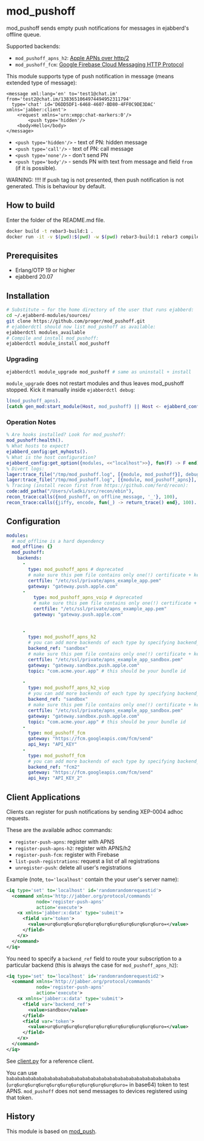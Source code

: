 # mod_pushoff

mod_pushoff sends empty push notifications for messages in ejabberd's offline queue.

Supported backends:
- `mod_pushoff_apns_h2`: [Apple APNs over http/2](https://developer.apple.com/documentation/usernotifications/setting_up_a_remote_notification_server/sending_notification_requests_to_apns)
- `mod_pushoff_fcm`: [Google Firebase Cloud Messaging HTTP Protocol](https://firebase.google.com/docs/cloud-messaging/http-server-ref)

This module supports type of push notification in message (means extended type of message):

```
<message xml:lang='en' to='test1@chat.im' from='test2@chat.im/1383651064974494952311794' 
  type='chat' id='D6DD5DF1-6468-4607-BD80-4FF0C9DE3DAC' xmlns='jabber:client'>
    <request xmlns='urn:xmpp:chat-markers:0'/>
        <push type='hidden'/>
    <body>Hello</body>
</message>
```

* `<push type='hidden'/>` - text of PN: hidden message
* `<push type='call'/>` - text of PN: call message
* `<push type='none'/>` - don't send PN
* `<push type='body'/>` - sends PN with text from message and field `from` (if it is possible).

WARNING: !!!! If push tag is not presented, then push notification is not generated. This is behaviour by default.

## How to build

Enter the folder of the README.md file.
``` bash
docker build -t rebar3-build:1 .
docker run -it -v $(pwd):$(pwd) -w $(pwd) rebar3-build:1 rebar3 compile
```

## Prerequisites

* Erlang/OTP 19 or higher
* ejabberd 20.07

## Installation

```bash
# Substitute ~ for the home directory of the user that runs ejabberd:
cd ~/.ejabberd-modules/sources/
git clone https://github.com/proger/mod_pushoff.git
# ejabberdctl should now list mod_pushoff as available:
ejabberdctl modules_available
# Compile and install mod_pushoff:
ejabberdctl module_install mod_pushoff
```

### Upgrading

```bash
ejabberdctl module_upgrade mod_pushoff # same as uninstall + install
```

`module_upgrade` does not restart modules and thus leaves mod_pushoff stopped.
Kick it manually inside `ejabberdctl debug`:

``` erlang
l(mod_pushoff_apns).
[catch gen_mod:start_module(Host, mod_pushoff) || Host <- ejabberd_config:get_myhosts()].
```

### Operation Notes

``` erlang
% Are hooks installed? Look for mod_pushoff:
mod_pushoff:health().
% What hosts to expect?
ejabberd_config:get_myhosts().
% What is the host configuration?
ejabberd_config:get_option({modules, <<"localhost">>}, fun(F) -> F end).
% Divert logs:
lager:trace_file("/tmp/mod_pushoff.log", [{module, mod_pushoff}], debug).
lager:trace_file("/tmp/mod_pushoff.log", [{module, mod_pushoff_apns}], debug).
% Tracing (install recon first from https://github.com/ferd/recon):
code:add_patha("/Users/vladki/src/recon/ebin"),
recon_trace:calls({mod_pushoff, on_offline_message, '_'}, 100),
recon_trace:calls({jiffy, encode, fun(_) -> return_trace() end}, 100).
```

## Configuration

```yaml
modules:
  # mod_offline is a hard dependency
  mod_offline: {}
  mod_pushoff:
    backends:
      -
        type: mod_pushoff_apns # deprecated
        # make sure this pem file contains only one(!) certificate + key pair
        certfile: "/etc/ssl/private/apns_example_app.pem"
        gateway: "gateway.push.apple.com"
      -
          type: mod_pushoff_apns_voip # deprecated
          # make sure this pem file contains only one(!) certificate + key pair
          certfile: "/etc/ssl/private/apns_example_app.pem"
          gateway: "gateway.push.apple.com"       
        
        
      -
        type: mod_pushoff_apns_h2
        # you can add more backends of each type by specifying backend_ref with unique names
        backend_ref: "sandbox"
        # make sure this pem file contains only one(!) certificate + key pair
        certfile: "/etc/ssl/private/apns_example_app_sandbox.pem"
        gateway: "gateway.sandbox.push.apple.com"
        topic: "com.acme.your.app" # this should be your bundle id
        
      -
        type: mod_pushoff_apns_h2_viop
        # you can add more backends of each type by specifying backend_ref with unique names
        backend_ref: "sandbox"
        # make sure this pem file contains only one(!) certificate + key pair
        certfile: "/etc/ssl/private/apns_example_app_sandbox.pem"
        gateway: "gateway.sandbox.push.apple.com"
        topic: "com.acme.your.app" # this should be your bundle id
      -
        type: mod_pushoff_fcm
        gateway: "https://fcm.googleapis.com/fcm/send"
        api_key: "API_KEY"
      -
        type: mod_pushoff_fcm
        # you can add more backends of each type by specifying backend_ref with unique names
        backend_ref: "fcm2"
        gateway: "https://fcm.googleapis.com/fcm/send"
        api_key: "API_KEY_2"
```

## Client Applications

Clients can register for push notifications by sending XEP-0004 adhoc requests.

These are the available adhoc commands:

* `register-push-apns`: register with APNS
* `register-push-apns-h2`: register with APNS/h2
* `register-push-fcm`: register with Firebase
* `list-push-registrations`: request a list of all registrations
* `unregister-push`: delete all user's registrations

Example (note, `to='localhost'` contain the your user's server name):
```xml
<iq type='set' to='localhost' id='randomrandomrequestid'>
  <command xmlns='http://jabber.org/protocol/commands'
           node='register-push-apns'
           action='execute'>
    <x xmlns='jabber:x:data' type='submit'>
      <field var='token'>
        <value>urq6urq6urq6urq6urq6urq6urq6urq6urq6urq6uro=</value>
      </field>
    </x>
  </command>
</iq>
```

You need to specify a `backend_ref` field to route your subscription to a particular backend (this is always the case for `mod_pushoff_apns_h2`):

```xml
<iq type='set' to='localhost' id='randomrandomrequestid2'>
  <command xmlns='http://jabber.org/protocol/commands'
           node='register-push-apns'
           action='execute'>
    <x xmlns='jabber:x:data' type='submit'>
      <field var='backend_ref'>
        <value>sandbox</value>
      </field>
      <field var='token'>
        <value>urq6urq6urq6urq6urq6urq6urq6urq6urq6urq6uro=</value>
      </field>
    </x>
  </command>
</iq>
```


See [client.py](client.py) for a reference client.

You can use `babababababababababababababababababababababababababababababababa` (`urq6urq6urq6urq6urq6urq6urq6urq6urq6urq6uro=` in base64) token to test APNS.
`mod_pushoff` does not send messages to devices registered using that token.

## History

This module is based on [mod_push](https://github.com/royneary/mod_push).
